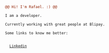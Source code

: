 
```diff
@@ Hi! I'm Rafael. :) @@

I am a developer.

Currently working with great people at Blipay.

Some links to know me better:
```

<code>
  <a href="https://www.linkedin.com/in/rafael-corradini-da-cunha-91ba0b99/" target="_blank">Linkedin</a>
</code>
